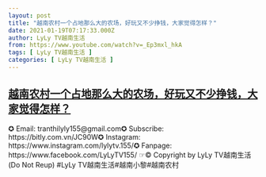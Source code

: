 ```yaml
---
layout: post
title: "越南农村一个占地那么大的农场，好玩又不少挣钱，大家觉得怎样？"
date: 2021-01-19T07:17:33.000Z
author: LyLy TV越南生活
from: https://www.youtube.com/watch?v=_Ep3mxl_hkA
tags: [ LyLy TV越南生活 ]
categories: [ LyLy TV越南生活 ]
---
```

<!--1611040653000-->
[越南农村一个占地那么大的农场，好玩又不少挣钱，大家觉得怎样？](https://www.youtube.com/watch?v=_Ep3mxl_hkA)
------

<div>
✪ Email: tranthilyly155@gmail.com✪ Subscribe: https://bitly.com.vn/JC90W✪ Instagram: https://www.instagram.com/lylytv.155/✪  Fanpage: https://www.facebook.com/LyLyTV155/ ☞© Copyright by LyLy TV越南生活 (Do Not Reup) #LyLy TV越南生活#越南小黎#越南农村
</div>
